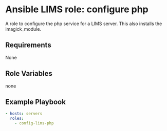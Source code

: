 # Ansible LIMS role: configure php

A role to configure the php service for a LIMS server. 
This also installs the imagick_module. 

## Requirements 

None

## Role Variables 

none 

## Example Playbook 
```yaml
- hosts: servers  
  roles:
    - config-lims-php
